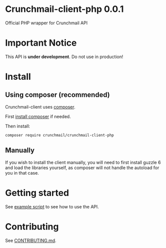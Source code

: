 
# Crunchmail-client-php 0.0.1

Official PHP wrapper for Crunchmail API


# Important Notice

This API is **under development**. Do not use in production!


# Install

## Using composer (recommended)

Crunchmail-client uses [composer](https://getcomposer.org/).

First [install composer](https://getcomposer.org/doc/00-intro.md) if needed.

Then install:

    composer require crunchmail/crunchmail-client-php

## Manually

If you wish to install the client manually, you will need to first install
guzzle 6 and load the libraries yourself, as composer will not handle the
autoload for you in that case.


# Getting started

See [example script](./examples/index.php) to see how to use the API.

# Contributing

See [CONTRIBUTING.md](./CONTRIBUTING.md).
